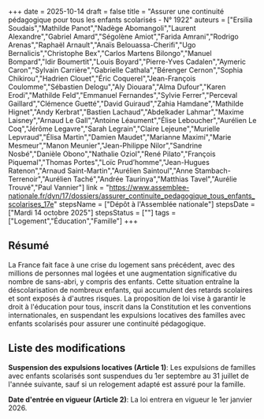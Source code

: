 +++
date = 2025-10-14
draft = false
title = "Assurer une continuité pédagogique pour tous les enfants scolarisés - N° 1922"
auteurs = ["Ersilia Soudais","Mathilde Panot","Nadège Abomangoli","Laurent Alexandre","Gabriel Amard","Ségolène Amiot","Farida Amrani","Rodrigo Arenas","Raphaël Arnault","Anaïs Belouassa-Cherifi","Ugo Bernalicis","Christophe Bex","Carlos Martens Bilongo","Manuel Bompard","Idir Boumertit","Louis Boyard","Pierre-Yves Cadalen","Aymeric Caron","Sylvain Carrière","Gabrielle Cathala","Bérenger Cernon","Sophia Chikirou","Hadrien Clouet","Éric Coquerel","Jean-François Coulomme","Sébastien Delogu","Aly Diouara","Alma Dufour","Karen Erodi","Mathilde Feld","Emmanuel Fernandes","Sylvie Ferrer","Perceval Gaillard","Clémence Guetté","David Guiraud","Zahia Hamdane","Mathilde Hignet","Andy Kerbrat","Bastien Lachaud","Abdelkader Lahmar","Maxime Laisney","Arnaud Le Gall","Antoine Léaument","Élise Leboucher","Aurélien Le Coq","Jérôme Legavre","Sarah Legrain","Claire Lejeune","Murielle Lepvraud","Élisa Martin","Damien Maudet","Marianne Maximi","Marie Mesmeur","Manon Meunier","Jean-Philippe Nilor","Sandrine Nosbé","Danièle Obono","Nathalie Oziol","René Pilato","François Piquemal","Thomas Portes","Loïc Prud’homme","Jean-Hugues Ratenon","Arnaud Saint-Martin","Aurélien Saintoul","Anne Stambach-Terrenoir","Aurélien Taché","Andrée Taurinya","Matthias Tavel","Aurélie Trouvé","Paul Vannier"]
link = "https://www.assemblee-nationale.fr/dyn/17/dossiers/assurer_continuite_pedagogique_tous_enfants_scolarises_17e"
stepsName = ["Dépôt à l'Assemblée nationale"]
stepsDate = ["Mardi 14 octobre 2025"]
stepsStatus = [""]
tags = ["Logement","Éducation","Famille"]
+++

## Résumé

La France fait face à une crise du logement sans précédent, avec des millions de personnes mal logées et une augmentation significative du nombre de sans-abri, y compris des enfants. Cette situation entraîne la déscolarisation de nombreux enfants, qui accumulent des retards scolaires et sont exposés à d'autres risques. La proposition de loi vise à garantir le droit à l'éducation pour tous, inscrit dans la Constitution et les conventions internationales, en suspendant les expulsions locatives des familles avec enfants scolarisés pour assurer une continuité pédagogique.

## Liste des modifications

**Suspension des expulsions locatives (Article 1)**: Les expulsions de familles avec enfants scolarisés sont suspendues du 1er septembre au 31 juillet de l'année suivante, sauf si un relogement adapté est assuré pour la famille.

**Date d'entrée en vigueur (Article 2)**: La loi entrera en vigueur le 1er janvier 2026.
